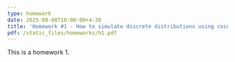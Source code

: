 ```yaml
---
type: homework
date: 2025-08-08T10:00:00+4:30
title: 'Homework #1 - How to simulate discrete distributions using coin tosses?'
pdf: /static_files/homeworks/h1.pdf
---
```


This is a  homework 1.